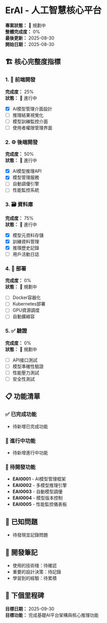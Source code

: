 # ErAI - 人工智慧核心平台

**專案狀態：** 🎯 規劃中  
**整體完成度：** 0%  
**最後更新：** 2025-08-30  
**開始日期：** 2025-08-30  

## 🏗️ 核心完整度指標

### 1. 🎨 前端開發
**完成度：** 25%  
**狀態：** 🚧 進行中  
- [x] AI模型管理介面設計
- [ ] 推理結果視覺化
- [ ] 模型訓練監控介面
- [ ] 使用者權限管理界面

### 2. ⚙️ 後端開發  
**完成度：** 50%  
**狀態：** 🚧 進行中  
- [x] AI模型推理API
- [x] 模型管理服務
- [ ] 自動調優引擎
- [ ] 性能監控系統

### 3. 🗃️ 資料庫
**完成度：** 75%  
**狀態：** 🚧 進行中  
- [x] 模型元資料存儲
- [x] 訓練資料管理
- [x] 推理歷史記錄
- [ ] 用戶活動日誌

### 4. 🚀 部署
**完成度：** 0%  
**狀態：** 🎯 規劃中  
- [ ] Docker容器化
- [ ] Kubernetes部署
- [ ] GPU資源調度
- [ ] 自動擴縮容

### 5. ✅ 驗證
**完成度：** 0%  
**狀態：** 🎯 規劃中  
- [ ] API接口測試
- [ ] 模型準確性驗證
- [ ] 性能壓力測試
- [ ] 安全性測試

## 📋 功能清單

### ✅ 已完成功能
- 待新增已完成功能

### 🚧 進行中功能  
- 待新增進行中功能

### 📝 待開發功能
- **EAI0001** - AI模型管理框架
- **EAI0002** - 多模型推理引擎
- **EAI0003** - 自動模型調優
- **EAI0004** - 模型版本控制
- **EAI0005** - 性能監控儀表板

## 🐛 已知問題
- 待發現並記錄問題

## 📝 開發筆記
- 使用的技術棧：待確認
- 重要的設計決策：待記錄
- 學習到的經驗：待累積

## 🎯 下個里程碑
**目標日期：** 2025-09-30  
**目標功能：** 完成基礎AI平台架構與核心推理功能